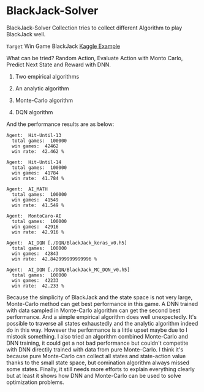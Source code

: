 # BlackJack-Solver
BlackJack-Solver Collection tries to collect different Algorithm to play BlackJack well.

`Target` Win Game BlackJack    [Kaggle Example](https://www.kaggle.com/learn-forum/58735#latest-348767])

What can be tried? Random Action, Evaluate Action with Monto Carlo, Predict Next State and Reward with DNN.

1. Two empirical algorithms

2. An analytic algorithm

3. Monte-Carlo algorithm

4. DQN algorithm

And the performance results are as below:

```
Agent:  Hit-Until-13
  total games:  100000
  win games:  42462
  win rate:  42.462 %

Agent:  Hit-Until-14
  total games:  100000
  win games:  41784
  win rate:  41.784 %

Agent:  AI_MATH
  total games:  100000
  win games:  41549
  win rate:  41.549 %

Agent:  MontoCaro-AI
  total games:  100000
  win games:  42916
  win rate:  42.916 %

Agent:  AI_DQN [./DQN/BlackJack_keras_v0.h5]
  total games:  100000
  win games:  42843
  win rate:  42.842999999999996 %

Agent:  AI_DQN [./DQN/BlackJack_MC_DQN_v0.h5]
  total games:  100000
  win games:  42233
  win rate:  42.233 %

```

Because the simplicity of BlackJack and the state space is not very large, Monte-Carlo method can get best performance
in this game. A DNN trained with data sampled in Monte-Carlo algorithm can get the second best performance. And a simple
empirical algorithm does well unexpectedly. It's possible to traverse all states exhaustedly and the analytic algorithm
 indeed do in this way. However the performance is a little upset maybe due to I mistook something. I also tried an algorithm
 combined Monte-Carlo and DNN training, it could get a not bad performance but couldn't competite with DNN directily trained
 with data from pure Monte-Carlo. I think it's because pure Monte-Carlo can collect all states and state-action value thanks to
 the small state space, but comination algorithm always missed some states.
 Finally, it still needs more efforts to explain everything clearly but at least it shows how DNN and Monte-Carlo can be used
 to solve optimization problems.
